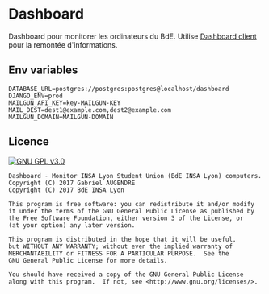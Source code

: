 # Dashboard
Dashboard pour monitorer les ordinateurs du BdE. Utilise [Dashboard client](https://github.com/bdeinsalyon/dashboard_client) pour la remontée d'informations.

## Env variables

```
DATABASE_URL=postgres://postgres:postgres@localhost/dashboard
DJANGO_ENV=prod
MAILGUN_API_KEY=key-MAILGUN-KEY
MAIL_DEST=dest1@example.com,dest2@example.com
MAILGUN_DOMAIN=MAILGUN-DOMAIN
```

## Licence

[![GNU GPL v3.0](http://www.gnu.org/graphics/gplv3-127x51.png)](http://www.gnu.org/licenses/gpl.html)

```
Dashboard - Monitor INSA Lyon Student Union (BdE INSA Lyon) computers.
Copyright (C) 2017 Gabriel AUGENDRE
Copyright (C) 2017 BdE INSA Lyon

This program is free software: you can redistribute it and/or modify
it under the terms of the GNU General Public License as published by
the Free Software Foundation, either version 3 of the License, or
(at your option) any later version.

This program is distributed in the hope that it will be useful,
but WITHOUT ANY WARRANTY; without even the implied warranty of
MERCHANTABILITY or FITNESS FOR A PARTICULAR PURPOSE.  See the
GNU General Public License for more details.

You should have received a copy of the GNU General Public License
along with this program.  If not, see <http://www.gnu.org/licenses/>.
```
